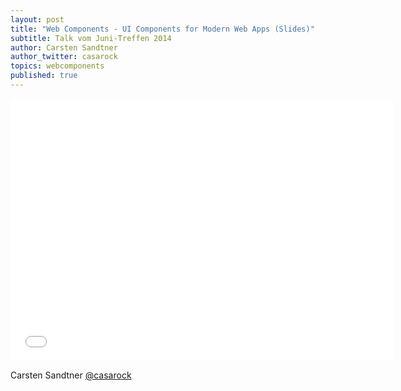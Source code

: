 ```yaml
---
layout: post
title: "Web Components - UI Components for Modern Web Apps (Slides)"
subtitle: Talk vom Juni-Treffen 2014
author: Carsten Sandtner
author_twitter: casarock
topics: webcomponents
published: true
---
```


<iframe src="//casarock.github.io/brick_ferm_06-2014/" width="612" height="420" scrolling="no" frameborder="0" webkitallowfullscreen mozallowfullscreen allowfullscreen></iframe>

Carsten Sandtner
[@casarock](http://twitter.com/casarock)